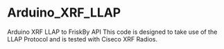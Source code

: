 # Arduino_XRF_LLAP
Arduino XRF LLAP to FriskBy API
This code is designed to take use of the LLAP Protocol and is tested with Ciseco XRF Radios.
